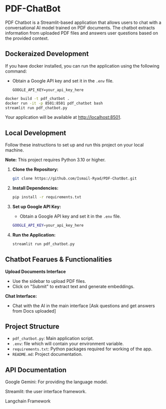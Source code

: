 # PDF-ChatBot
PDF Chatbot is a Streamlit-based application that allows users to chat with a conversational AI model trained on PDF documents. The chatbot extracts information from uploaded PDF files and answers user questions based on the provided context.


## Dockeraized Development

If you have docker installed, you can run the application using the following command:

- Obtain a Google API key and set it in the `.env` file.

   ```.env
   GOOGLE_API_KEY=your_api_key_here
   ```

```bash
docker build -t pdf_chatbot .
docker run -it -p 8501:8501 pdf_chatbot bash
streamlit run pdf_chatbot.py

```

Your application will be available at <http://localhost:8501>.

## Local Development

Follow these instructions to set up and run this project on your local machine.

   **Note:** This project requires Python 3.10 or higher.

1. **Clone the Repository:**

   ```bash
   git clone https://github.com/Ismail-Ryad/PDF-ChatBot.git

2. **Install Dependencies:**

   ```bash
   pip install -r requirements.txt
   ```

3. **Set up Google API Key:**
   - Obtain a Google API key and set it in the `.env` file.

   ```bash
   GOOGLE_API_KEY=your_api_key_here
   ```

4. **Run the Application:**

   ```bash
   streamlit run pdf_chatbot.py
   ```

## Chatbot Fearues & Functionalities

**Upload Documents Interface**
   - Use the sidebar to upload PDF files.
   - Click on "Submit" to extract text and generate embeddings.
      
**Chat Interface:**
   - Chat with the AI in the main interface [Ask questions and get answers from Docs uploaded]

## Project Structure

- `pdf_chatbot.py`: Main application script.
- `.env`: file which will contain your environment variable.
- `requirements.txt`: Python packages required for working of the app.
- `README.md`: Project documentation.

## API Documentation
Google Gemini: For providing the language model.

Streamlit: the user interface framework.

Langchain Framework
